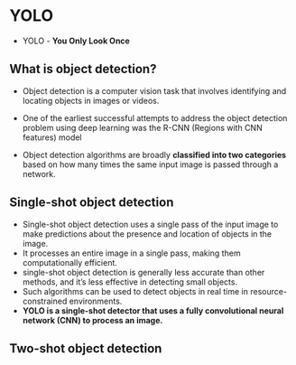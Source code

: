 # YOLO
- YOLO - <b>You Only Look Once</b>

## What is object detection?
- Object detection is a computer vision task that involves identifying and locating objects in images or videos. 
- One of the earliest successful attempts to address the object detection problem using deep learning was the R-CNN (Regions with CNN features) model

- Object detection algorithms are broadly <b>classified into two categories</b> based on how many times the same input image is passed through a network.

## Single-shot object detection
- Single-shot object detection uses a single pass of the input image to make predictions about the presence and location of objects in the image.
- It processes an entire image in a single pass, making them computationally efficient.
- single-shot object detection is generally less accurate than other methods, and it’s less effective in detecting small objects.
- Such algorithms can be used to detect objects in real time in resource-constrained environments.
- <b>YOLO is a single-shot detector that uses a fully convolutional neural network (CNN) to process an image.</b>

## Two-shot object detection
